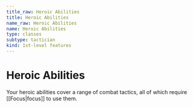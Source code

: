 ```yaml
---
title_raw: Heroic Abilities
title: Heroic Abilities
name_raw: Heroic Abilities
name: Heroic Abilities
type: classes
subtype: tactician
kind: 1st-level features
---
```


# Heroic Abilities

Your heroic abilities cover a range of combat tactics, all of which require [[Focus|focus]] to use them.
